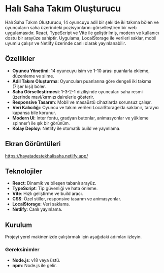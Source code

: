 # Halı Saha Takım Oluşturucu

Halı Saha Takım Oluşturucu, 14 oyuncuyu adil bir şekilde iki takıma bölen ve oyuncuların saha üzerindeki pozisyonlarını görselleştiren bir web uygulamasıdır. React, TypeScript ve Vite ile geliştirilmiş, modern ve kullanıcı dostu bir arayüze sahiptir. Uygulama, LocalStorage ile verileri saklar, mobil uyumlu çalışır ve Netlify üzerinde canlı olarak yayınlanabilir.

## Özellikler

- **Oyuncu Yönetimi**: 14 oyuncuyu isim ve 1-10 arası puanlarla ekleme, düzenleme ve silme.
- **Adil Takım Oluşturma**: Oyuncuları puanlarına göre dengeli iki takıma (7’şer kişi) böler.
- **Saha Görselleştirmesi**: 1-3-2-1 dizilişinde oyuncuları saha resmi üzerinde mavi/kırmızı dairelerle gösterir.
- **Responsive Tasarım**: Mobil ve masaüstü cihazlarda sorunsuz çalışır.
- **Veri Kalıcılığı**: Oyuncu ve takım verileri LocalStorage’da saklanır, tarayıcı kapansa bile korunur.
- **Modern UI**: Inter fontu, gradyan butonlar, animasyonlar ve yükleme spinner’ı ile şık bir görünüm.
- **Kolay Deploy**: Netlify ile otomatik build ve yayınlama.

## Ekran Görüntüleri

https://hayatadestekhalisaha.netlify.app/

## Teknolojiler

- **React**: Dinamik ve bileşen tabanlı arayüz.
- **TypeScript**: Tip güvenliği ve hata önleme.
- **Vite**: Hızlı geliştirme ve build aracı.
- **CSS**: Özel stiller, responsive tasarım ve animasyonlar.
- **LocalStorage**: Veri saklama.
- **Netlify**: Canlı yayınlama.

## Kurulum

Projeyi yerel makinenizde çalıştırmak için aşağıdaki adımları izleyin.

### Gereksinimler

- **Node.js**: v18 veya üstü.
- **npm**: Node.js ile gelir.
